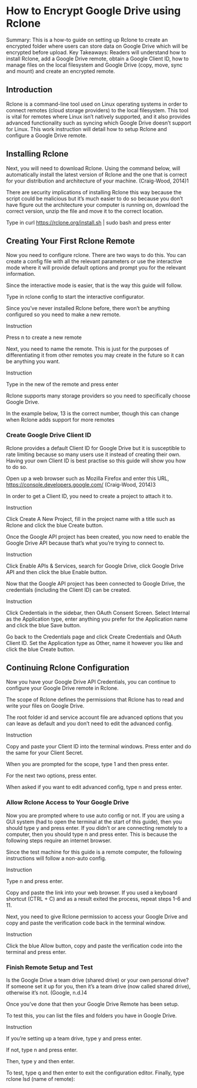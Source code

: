 # How to Encrypt Google Drive using Rclone

Summary: This is a how-to guide on setting up Rclone to create an encrypted folder where users can store data on Google Drive which will be encrypted before upload.
Key Takeaways: Readers will understand how to install Rclone, add a Google Drive remote, obtain a Google Client ID, how to manage files on the local filesystem and Google Drive (copy, move, sync and mount) and create an encrypted remote.

## Introduction

Rclone is a command-line tool used on Linux operating systems in order to connect remotes (cloud storage providers) to the local filesystem. This tool is vital for remotes where Linux isn’t natively supported, and it also provides advanced functionality such as syncing which Google Drive doesn’t support for Linux. This work instruction will detail how to setup Rclone and configure a Google Drive remote.

## Installing Rclone

Next, you will need to download Rclone. Using the command below, will automatically install the latest version of Rclone and the one that is correct for your distribution and architecture of your machine. (Craig-Wood, 2014)1

There are security implications of installing Rclone this way because the script could be malicious but it’s much easier to do so because you don’t have figure out the architecture your computer is running on, download the correct version, unzip the file and move it to the correct location.

Type in curl https://rclone.org/install.sh | sudo bash and press enter

## Creating Your First Rclone Remote

Now you need to configure rclone. There are two ways to do this. You can create a config file with all the relevant parameters or use the interactive mode where it will provide default options and prompt you for the relevant information. 

Since the interactive mode is easier, that is the way this guide will follow.

Type in rclone config to start the interactive configurator.

Since you’ve never installed Rclone before, there won’t be anything configured so you need to make a new remote.

Instruction

Press n to create a new remote

Next, you need to name the remote. This is just for the purposes of differentiating it from other remotes you may create in the future so it can be anything you want.

Instruction

Type in the new of the remote and press enter

Rclone supports many storage providers so you need to specifically choose Google Drive.

In the example below, 13 is the correct number, though this can change when Rclone adds support for more remotes

### Create Google Drive Client ID

Rclone provides a default Client ID for Google Drive but it is susceptible to rate limiting because so many users use it instead of creating their own. Having your own Client ID is best practise so this guide will show you how to do so.

Open up a web browser such as Mozilla Firefox and enter this URL, https://console.developers.google.com/ (Craig-Wood, 2014)3

In order to get a Client ID, you need to create a project to attach it to.

Instruction

Click Create A New Project, fill in the project name with a title such as Rclone and click the blue Create button. 

Once the Google API project has been created, you now need to enable the Google Drive API because that’s what you’re trying to connect to.

Instruction

Click Enable APIs & Services, search for Google Drive, click Google Drive API and then click the blue Enable button.

Now that the Google API project has been connected to Google Drive, the credentials (including the Client ID) can be created.

Instruction

Click Credentials in the sidebar, then OAuth Consent Screen. Select Internal as the Application type, enter anything you prefer for the Application name and click the blue Save button.

Go back to the Credentials page and click Create Credentials and OAuth Client ID. Set the Application type as Other, name it however you like and click the blue Create button.

## Continuing Rclone Configuration

Now you have your Google Drive API Credentials, you can continue to configure your Google Drive remote in Rclone.

The scope of Rclone defines the permissions that Rclone has to read and write your files on Google Drive.

The root folder id and service account file are advanced options that you can leave as default and you don’t need to edit the advanced config.

Instruction

Copy and paste your Client ID into the terminal windows. Press enter and do the same for your Client Secret. 

When you are prompted for the scope, type 1 and then press enter.

For the next two options, press enter.

When asked if you want to edit advanced config, type n and press enter.

### Allow Rclone Access to Your Google Drive

Now you are prompted where to use auto config or not. If you are using a GUI system (had to open the terminal at the start of this guide), then you should type y and press enter. If you didn’t or are connecting remotely to a computer, then you should type n and press enter. This is because the following steps require an internet browser.

Since the test machine for this guide is a remote computer, the following instructions will follow a non-auto config.

Instruction

Type n and press enter. 

Copy and paste the link into your web browser. If you used a keyboard shortcut (CTRL + C) and as a result exited the process, repeat steps 1-6 and 11.

Next, you need to give Rclone permission to access your Google Drive and copy and paste the verification code back in the terminal window.

Instruction

Click the blue Allow button, copy and paste the verification code into the terminal and press enter.

### Finish Remote Setup and Test

Is the Google Drive a team drive (shared drive) or your own personal drive? If someone set it up for you, then it’s a team drive (now called shared drive), otherwise it’s not. (Google, n.d.)4

Once you’ve done that then your Google Drive Remote has been setup.

To test this, you can list the files and folders you have in Google Drive.

Instruction

If you’re setting up a team drive, type y and press enter.

If not, type n and press enter.

Then, type y and then enter.

To test, type q and then enter to exit the configuration editor. Finally, type rclone lsd (name of remote):
